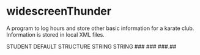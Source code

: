 widescreenThunder
=================
A program to log hours and store other basic information for a karate club. Information is stored in local XML files.

STUDENT DEFAULT STRUCTURE
<students>
  <student id="###">
    <studentNameFirst>STRING</studentNameFirst>
    <studentNameLast>STRING</studentNameLast>
    <studentHours>###</studentHours>
    <studentLevel>###</studentLevel>
    <studentBalance>###.##</studentBalance>
  </student>
<students>
